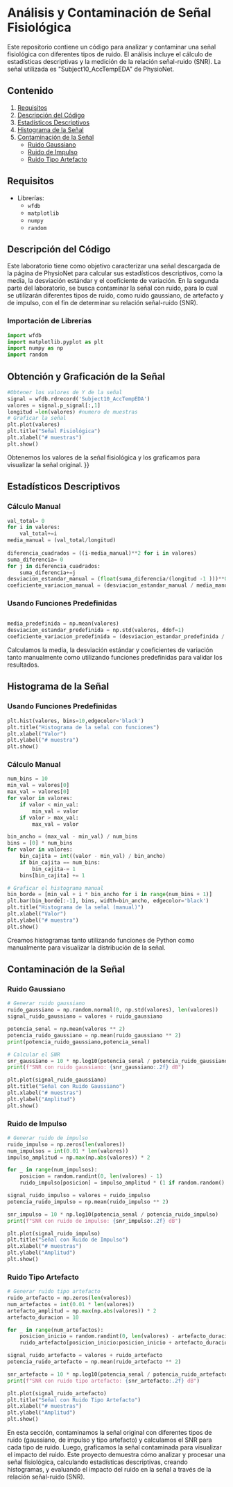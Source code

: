 # Análisis y Contaminación de Señal Fisiológica

Este repositorio contiene un código para analizar y contaminar una señal fisiológica con diferentes tipos de ruido. El análisis incluye el cálculo de estadísticas descriptivas y la medición de la relación señal-ruido (SNR). La señal utilizada es "Subject10_AccTempEDA" de PhysioNet.

## Contenido

1. [Requisitos](#requisitos)
2. [Descripción del Código](#descripción-del-código)
3. [Estadísticos Descriptivos](#estadísticos-descriptivos)
4. [Histograma de la Señal](#histograma-de-la-señal)
5. [Contaminación de la Señal](#contaminación-de-la-señal)
    - [Ruido Gaussiano](#ruido-gaussiano)
    - [Ruido de Impulso](#ruido-de-impulso)
    - [Ruido Tipo Artefacto](#ruido-tipo-artefacto)

## Requisitos
- Librerías:
  - `wfdb`
  - `matplotlib`
  - `numpy`
  - `random`

## Descripción del Código
Este laboratorio tiene como objetivo caracterizar una señal descargada de la página de PhysioNet para calcular sus estadísticos descriptivos, como la media, la desviación estándar y el coeficiente de variación. En la segunda parte del laboratorio, se busca contaminar la señal con ruido, para lo cual se utilizarán diferentes tipos de ruido, como ruido gaussiano, de artefacto y de impulso, con el fin de determinar su relación señal-ruido (SNR).
### Importación de Librerías

```python
import wfdb
import matplotlib.pyplot as plt
import numpy as np
import random
```
## Obtención y Graficación de la Señal
```python
#Obtener los valores de Y de la señal
signal = wfdb.rdrecord('Subject10_AccTempEDA')
valores = signal.p_signal[:,1]
longitud =len(valores) #numero de muestras 
# Graficar la señal
plt.plot(valores)
plt.title("Señal Fisiológica")
plt.xlabel("# muestras")
plt.show()
```
Obtenemos los valores de la señal fisiológica y los graficamos para visualizar la señal original.
}}
## Estadísticos Descriptivos
### Cálculo Manual
```python
val_total= 0
for i in valores:
    val_total+=i
media_manual = (val_total/longitud)
 
diferencia_cuadrados = ((i-media_manual)**2 for i in valores)
suma_diferencia= 0 
for j in diferencia_cuadrados:
    suma_diferencia+=j    
desviacion_estandar_manual = (float(suma_diferencia/(longitud -1 )))**0.5
coeficiente_variacion_manual = (desviacion_estandar_manual / media_manual)
```
### Usando Funciones Predefinidas
```python

media_predefinida = np.mean(valores)
desviacion_estandar_predefinida = np.std(valores, ddof=1)
coeficiente_variacion_predefinida = (desviacion_estandar_predefinida / media_predefinida) 
```
Calculamos la media, la desviación estándar y coeficientes de variación tanto manualmente como utilizando funciones predefinidas para validar los resultados.
## Histograma de la Señal
### Usando Funciones Predefinidas
```python
plt.hist(valores, bins=10,edgecolor='black')
plt.title("Histograma de la señal con funciones")
plt.xlabel("Valor")
plt.ylabel("# muestra")
plt.show()
```
### Cálculo Manual
```python
num_bins = 10
min_val = valores[0]
max_val = valores[0]
for valor in valores:
    if valor < min_val:
        min_val = valor
    if valor > max_val:
        max_val = valor

bin_ancho = (max_val - min_val) / num_bins
bins = [0] * num_bins
for valor in valores:
    bin_cajita = int((valor - min_val) / bin_ancho)
    if bin_cajita == num_bins:  
        bin_cajita-= 1
    bins[bin_cajita] += 1

# Graficar el histograma manual
bin_borde = [min_val + i * bin_ancho for i in range(num_bins + 1)]
plt.bar(bin_borde[:-1], bins, width=bin_ancho, edgecolor='black')
plt.title("Histograma de la señal (manual)")
plt.xlabel("Valor")
plt.ylabel("# muestra")
plt.show()
```
Creamos histogramas tanto utilizando funciones de Python como manualmente para visualizar la distribución de la señal.
## Contaminación de la Señal
### Ruido Gaussiano
```python
# Generar ruido gaussiano
ruido_gaussiano = np.random.normal(0, np.std(valores), len(valores))
signal_ruido_gaussiano = valores + ruido_gaussiano

potencia_senal = np.mean(valores ** 2)
potencia_ruido_gaussiano = np.mean(ruido_gaussiano ** 2)
print(potencia_ruido_gaussiano,potencia_senal)

# Calcular el SNR
snr_gaussiano = 10 * np.log10(potencia_senal / potencia_ruido_gaussiano)
print(f"SNR con ruido gaussiano: {snr_gaussiano:.2f} dB")

plt.plot(signal_ruido_gaussiano)
plt.title("Señal con Ruido Gaussiano")
plt.xlabel("# muestras")
plt.ylabel("Amplitud")
plt.show()
```
### Ruido de Impulso
```python
# Generar ruido de impulso
ruido_impulso = np.zeros(len(valores))
num_impulsos = int(0.01 * len(valores))  
impulso_amplitud = np.max(np.abs(valores)) * 2  

for _ in range(num_impulsos):
    posicion = random.randint(0, len(valores) - 1)
    ruido_impulso[posicion] = impulso_amplitud * (1 if random.random() < 0.5 else -1)

signal_ruido_impulso = valores + ruido_impulso
potencia_ruido_impulso = np.mean(ruido_impulso ** 2)

snr_impulso = 10 * np.log10(potencia_senal / potencia_ruido_impulso)
print(f"SNR con ruido de impulso: {snr_impulso:.2f} dB")

plt.plot(signal_ruido_impulso)
plt.title("Señal con Ruido de Impulso")
plt.xlabel("# muestras")
plt.ylabel("Amplitud")
plt.show()
```
### Ruido Tipo Artefacto
```python
# Generar ruido tipo artefacto
ruido_artefacto = np.zeros(len(valores))
num_artefactos = int(0.01 * len(valores))  
artefacto_amplitud = np.max(np.abs(valores)) * 2 
artefacto_duracion = 10  

for _ in range(num_artefactos):
    posicion_inicio = random.randint(0, len(valores) - artefacto_duracion)
    ruido_artefacto[posicion_inicio:posicion_inicio + artefacto_duracion] = artefacto_amplitud

signal_ruido_artefacto = valores + ruido_artefacto
potencia_ruido_artefacto = np.mean(ruido_artefacto ** 2)

snr_artefacto = 10 * np.log10(potencia_senal / potencia_ruido_artefacto)
print(f"SNR con ruido tipo artefacto: {snr_artefacto:.2f} dB")

plt.plot(signal_ruido_artefacto)
plt.title("Señal con Ruido Tipo Artefacto")
plt.xlabel("# muestras")
plt.ylabel("Amplitud")
plt.show()
```
En esta sección, contaminamos la señal original con diferentes tipos de ruido (gaussiano, de impulso y tipo artefacto) y calculamos el SNR para cada tipo de ruido. 
Luego, graficamos la señal contaminada para visualizar el impacto del ruido. Este proyecto demuestra cómo analizar y procesar una señal fisiológica, 
calculando estadísticas descriptivas, creando histogramas, y evaluando el impacto del ruido en la señal a través de la relación señal-ruido (SNR). 

